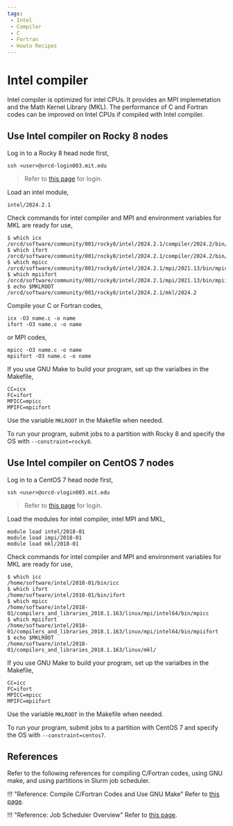 ```yaml
---
tags:
 - Intel
 - Compiler
 - C
 - Fortran
 - Howto Recipes
---
```


# Intel compiler

Intel compiler is optimized for intel CPUs. It provides an MPI implemetation and the Math Kernel Library (MKL). The performance of C and Fortran codes can be improved on Intel CPUs if compiled with Intel compiler.


## Use Intel compiler on Rocky 8 nodes

Log in to a Rocky 8 head node first,
```
ssh <user>@orcd-login003.mit.edu
```

> Refer to [this page](https://orcd-docs.mit.edu/accessing-orcd/ssh-login/) for login. 

Load an intel module,
```
intel/2024.2.1
```

Check commands for intel compiler and MPI and environment variables for MKL are ready for use,
```
$ which icx
/orcd/software/community/001/rocky8/intel/2024.2.1/compiler/2024.2/bin/icx
$ which ifort
/orcd/software/community/001/rocky8/intel/2024.2.1/compiler/2024.2/bin/ifort
$ which mpicc
/orcd/software/community/001/rocky8/intel/2024.2.1/mpi/2021.13/bin/mpicc
$ which mpiifort
/orcd/software/community/001/rocky8/intel/2024.2.1/mpi/2021.13/bin/mpiifort
$ echo $MKLROOT
/orcd/software/community/001/rocky8/intel/2024.2.1/mkl/2024.2
```

Compile your C or Fortran codes,
```
icx -O3 name.c -o name
ifort -O3 name.c -o name
```
or MPI codes,
```
mpicc -O3 name.c -o name
mpiifort -O3 name.c -o name
```

If you use GNU Make to build your program, set up the varialbes in the Makefile, 
```
CC=icx
FC=ifort
MPICC=mpicc
MPIFC=mpiifort
```
Use the variable `MKLROOT` in the Makefile when needed.

To run your program, submit jobs to a partition with Rocky 8 and specify the OS with `--constraint=rocky8`. 


## Use Intel compiler on CentOS 7 nodes

Log in to a CentOS 7 head node first,
```
ssh <user>@orcd-vlogin003.mit.edu
```

> Refer to [this page](https://orcd-docs.mit.edu/accessing-orcd/ssh-login/) for login. 

Load the modules for intel compiler, intel MPI and MKL,
```
module load intel/2018-01
module load impi/2018-01
module load mkl/2018-01 
```

Check commands for intel compiler and MPI and environment variables for MKL are ready for use,
```
$ which icc
/home/software/intel/2018-01/bin/icc
$ which ifort
/home/software/intel/2018-01/bin/ifort
$ which mpicc
/home/software/intel/2018-01/compilers_and_libraries_2018.1.163/linux/mpi/intel64/bin/mpicc
$ which mpiifort
/home/software/intel/2018-01/compilers_and_libraries_2018.1.163/linux/mpi/intel64/bin/mpiifort
$ echo $MKLROOT
/home/software/intel/2018-01/compilers_and_libraries_2018.1.163/linux/mkl/
```

If you use GNU Make to build your program, set up the varialbes in the Makefile, 
```
CC=icc
FC=ifort
MPICC=mpicc
MPIFC=mpiifort
```
Use the variable `MKLROOT` in the Makefile when needed.

To run your program, submit jobs to a partition with CentOS 7 and specify the OS with `--constraint=centos7`. 


## References

Refer to the following references for compiling C/Fortran codes, using GNU make, and using partitions in Slurm job scheduler. 

!!! "Reference: Compile C/Fortran Codes and Use GNU Make"
    Refer to [this page](https://orcd-docs.mit.edu/running-jobs/overview/). 


!!! "Reference: Job Scheduler Overview"
    Refer to [this page](https://orcd-docs.mit.edu/software/compile/). 